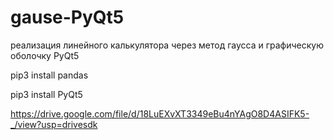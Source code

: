 # gause-PyQt5
реализация линейного калькулятора через метод гаусса и графическую оболочку PyQt5


pip3 install pandas

pip3 install PyQt5

https://drive.google.com/file/d/18LuEXvXT3349eBu4nYAgO8D4ASIFK5-_/view?usp=drivesdk